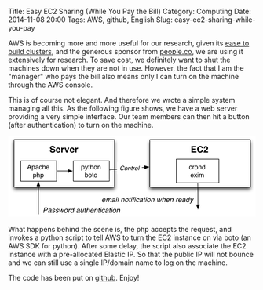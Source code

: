 Title: Easy EC2 Sharing (While You Pay the Bill)
Category: Computing
Date: 2014-11-08 20:00
Tags: AWS, github, English
Slug: easy-ec2-sharing-while-you-pay

AWS is becoming more and more useful for our research, given its [ease to build clusters](/easy-and-cheap-cluster-building-on-aws.html), and the generous sponsor from [people.co](http://blog.people.co/?p=90), we are using it extensively for research.
To save cost, we definitely want to shut the machines down when they are not in use.
However, the fact that I am the "manager" who pays the bill also means only I can turn on the machine through the AWS console.

This is of course not elegant. 
And therefore we wrote a simple system managing all this.
As the following figure shows, we have a web server providing a very simple interface.
Our team members can then hit a button (after authentication) to turn on the machine.

![System framework](https://raw.githubusercontent.com/grapeot/AWSControl/master/framework.png)

What happens behind the scene is, the php accepts the request, and invokes a python script to tell AWS to turn the EC2 instance on via boto (an AWS SDK for python).
After some delay, the script also associate the EC2 instance with a pre-allocated Elastic IP. 
So that the public IP will not bounce and we can still use a single IP/domain name to log on the machine.

The code has been put on [github](https://github.com/grapeot/AWSControl). Enjoy!